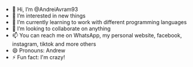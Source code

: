- 👋 Hi, I’m @AndreiAvram93
- 👀 I’m interested in new things
- 🌱 I’m currently learning to work with different programming languages
- 💞️ I’m looking to collaborate on anything
- 📫 You can reach me on WhatsApp, my personal website, facebook, instagram, tiktok and more others
- 😄 Pronouns: Andrew
- ⚡ Fun fact: I'm crazy!

<!---
AndreiAvram93/AndreiAvram93 is a ✨ special ✨ repository because its `README.md` (this file) appears on your GitHub profile.
You can click the Preview link to take a look at your changes.
--->
